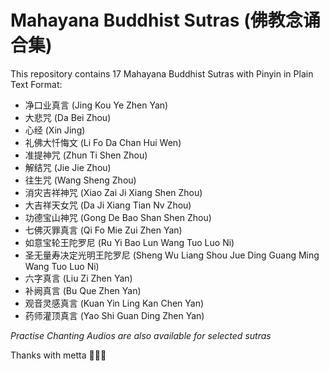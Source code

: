 # Mahayana Buddhist Sutras (佛教念诵合集)
This repository contains 17 Mahayana Buddhist Sutras with Pinyin in Plain Text Format:

* 净口业真言 (Jing Kou Ye Zhen Yan)
* 大悲咒 (Da Bei Zhou)
* 心经 (Xin Jing)
* 礼佛大忏悔文 (Li Fo Da Chan Hui Wen)
* 准提神咒 (Zhun Ti Shen Zhou)
* 解结咒 (Jie Jie Zhou)
* 往生咒 (Wang Sheng Zhou)
* 消灾吉祥神咒 (Xiao Zai Ji Xiang Shen Zhou)
* 大吉祥天女咒 (Da Ji Xiang Tian Nv Zhou)
* 功德宝山神咒 (Gong De Bao Shan Shen Zhou)
* 七佛灭罪真言 (Qi Fo Mie Zui Zhen Yan)
* 如意宝轮王陀罗尼 (Ru Yi Bao Lun Wang Tuo Luo Ni)
* 圣无量寿决定光明王陀罗尼 (Sheng Wu Liang Shou Jue Ding Guang Ming Wang Tuo Luo Ni)
* 六字真言 (Liu Zi Zhen Yan)
* 补阙真言 (Bu Que Zhen Yan)
* 观音灵感真言 (Kuan Yin Ling Kan Chen Yan)
* 药师灌顶真言 (Yao Shi Guan Ding Zhen Yan)

*Practise Chanting Audios are also available for selected sutras*

Thanks with metta
🙏🙏🙏
